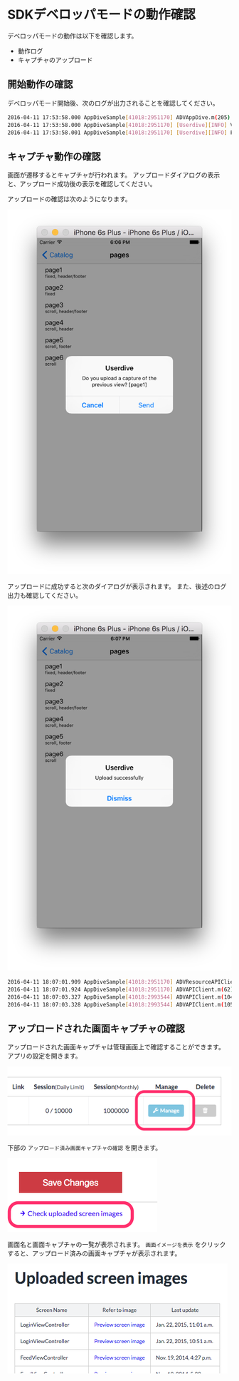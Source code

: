 # SDKデベロッパモードの動作確認

デベロッパモードの動作は以下を確認します。

- 動作ログ
- キャプチャのアップロード

## 開始動作の確認

デベロッパモード開始後、次のログが出力されることを確認してください。

```sh
2016-04-11 17:53:58.000 AppDiveSample[41018:2951170] ADVAppDive.m(205) -[ADVAppDive startDeveloperMode:trackers:] start developer mode: team_id=1
2016-04-11 17:53:58.000 AppDiveSample[41018:2951170] [Userdive][INFO] VERSION: 1.2.0 ()
2016-04-11 17:53:58.001 AppDiveSample[41018:2951170] [Userdive][INFO] FOR DEVELOPMENT ONLY! start capturing (team_id=1)
```

## キャプチャ動作の確認

画面が遷移するとキャプチャが行われます。
アップロードダイアログの表示と、アップロード成功後の表示を確認してください。

アップロードの確認は次のようになります。

![upload confirmation dialog](./files/sdk_verification_capture_1.png)

アップロードに成功すると次のダイアログが表示されます。
また、後述のログ出力も確認してください。

![upload status dialog](./files/sdk_verification_capture_2.png)

```sh
2016-04-11 18:07:01.909 AppDiveSample[41018:2951170] ADVResourceAPIClient.m(34) -[ADVResourceAPIClient init] Resource API Base URL=https://detector.userdive.com/
2016-04-11 18:07:01.924 AppDiveSample[41018:2951170] ADVAPIClient.m(62) -[ADVAPIClient postToPath:dictionary:onSuccess:onFailure:] request to https://detector.userdive.com/webapi/image/upload/
2016-04-11 18:07:03.327 AppDiveSample[41018:2993544] ADVAPIClient.m(104) __58-[ADVAPIClient postToPath:dictionary:onSuccess:onFailure:]_block_invoke response code: 200
2016-04-11 18:07:03.328 AppDiveSample[41018:2993544] ADVAPIClient.m(105) __58-[ADVAPIClient postToPath:dictionary:onSuccess:onFailure:]_block_invoke response body: {"status": "OK"}
```

## アップロードされた画面キャプチャの確認

アップロードされた画面キャプチャは管理画面上で確認することができます。
アプリの設定を開きます。

![sdk_verification_capture_3.png](./files/sdk_verification_capture_3.png)

下部の `アップロード済み画面キャプチャの確認` を開きます。

![sdk_verification_capture_4.png](./files/sdk_verification_capture_4.png)

画面名と画面キャプチャの一覧が表示されます。
`画面イメージを表示` をクリックすると、アップロード済みの画面キャプチャが表示されます。

![sdk_verification_capture_5.png](./files/sdk_verification_capture_5.png)
